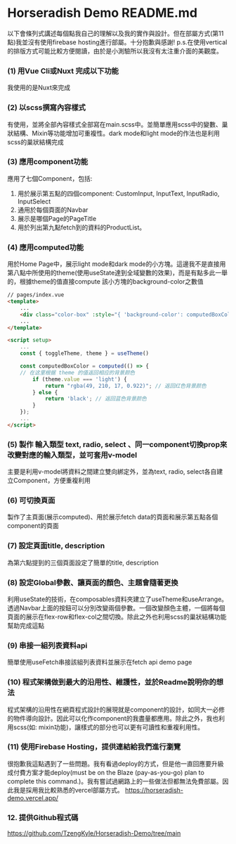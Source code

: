 # Horseradish Demo README.md

以下會條列式講述每個點我自己的理解以及我的實作與設計。但在部屬方式(第11點)我並沒有使用firebase hosting進行部屬。十分抱歉與感謝!
p.s.在使用vertical的排版方式可能比較方便閱讀，由於是小測驗所以我沒有太注重介面的美觀度。

### (1) 用Vue Cli或Nuxt 完成以下功能
我使用的是Nuxt來完成

### (2) 以scss撰寫內容樣式
有使用，並將全部內容樣式全部寫在main.scss中。並簡單應用scss中的變數、巢狀結構、Mixin等功能增加可重複性。dark mode和light mode的作法也是利用scss的巢狀結構完成

### (3) 應用component功能
應用了七個Component，包括:
1. 用於展示第五點的四個component: CustomInput, InputText, InputRadio, InputSelect
2. 通用於每個頁面的Navbar
3. 展示是哪個Page的PageTitle
4. 用於列出第九點fetch到的資料的ProductList。
### (4) 應用computed功能
用於Home Page中，展示light mode和dark mode的小方塊。這邊我不是直接用第八點中所使用的theme(使用useState達到全域變數的效果)，而是有點多此一舉的，根據theme的值直接compute 該小方塊的background-color之數值
```html
// pages/index.vue
<template>
    ...
    <div class="color-box" :style="{ 'background-color': computedBoxColor }"></div>
    ...
</template>

<script setup>
    ...
    const { toggleTheme, theme } = useTheme()

    const computedBoxColor = computed(() => {
    // 在这里根据 theme 的值返回相应的背景颜色
        if (theme.value === 'light') {
            return "rgba(49, 210, 17, 0.922)"; // 返回红色背景颜色
        } else {
            return 'black'; // 返回蓝色背景颜色
        }
    });
    ...
</script>
```
### (5) 製作 輸入類型 text, radio, select 、同一component切換prop來改變對應的輸入類型，並可套用v-model
主要是利用v-model將資料之間建立雙向綁定外，並為text, radio, select各自建立Component，方便重複利用
### (6) 可切換頁面
製作了主頁面(展示computed)、用於展示fetch data的頁面和展示第五點各個component的頁面
### (7) 設定頁面title, description
為第六點提到的三個頁面設定了簡單的title, description
### (8) 設定Global參數、讓頁面的顏色、主題會隨著更換
利用useState的技術，在composables資料夾建立了useTheme和useArrange。透過Navbar上面的按鈕可以分別改變兩個參數。一個改變顏色主體，一個將每個頁面的展示在flex-row和flex-col之間切換。除此之外也利用scss的巢狀結構功能幫助完成這點
### (9) 串接一組列表資料api
簡單使用useFetch串接該組列表資料並展示在fetch api demo page
### (10) 程式架構做到最大的沿用性、維護性，並於Readme說明你的想法
程式架構的沿用性在網頁程式設計的展現就是component的設計，如同大一必修的物件導向設計。因此可以化作component的我盡量都應用。除此之外，我也利用scss(如: mixin功能)，讓樣式的部分也可以更有可讀性和重複利用性。
### (11) 使用Firebase Hosting，提供連結給我們進行瀏覽
很抱歉我這點遇到了一些問題。我有看過deploy的方式，但是他一直回應要升級成付費方案才能deploy(must be on the Blaze (pay-as-you-go) plan to complete this command.)。我有嘗試過網路上的一些做法但都無法免費部屬。因此我是採用我比較熟悉的vercel部屬方式。
https://horseradish-demo.vercel.app/
### 12. 提供Github程式碼
https://github.com/TzengKyle/Horseradish-Demo/tree/main
